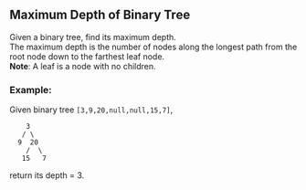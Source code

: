 ## Maximum Depth of Binary Tree
Given a binary tree, find its maximum depth.  
The maximum depth is the number of nodes along the longest path from the root node down to the farthest leaf node.  
__Note__: A leaf is a node with no children.
### Example:
Given binary tree <code>[3,9,20,null,null,15,7]</code>,
```
    3
   / \
  9  20
    /  \
   15   7
```
return its depth = 3.